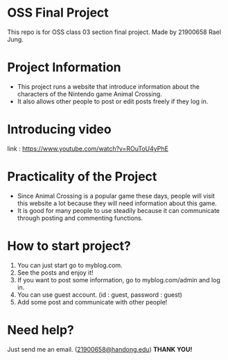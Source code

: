 # OSS Final Project
This repo is for OSS class 03 section final project.
Made by 21900658 Rael Jung. 
# Project Information
- This project runs a website that introduce information about the characters of the Nintendo game Animal Crossing.
- It also allows other people to post or edit posts freely if they log in.
# Introducing video
link : https://www.youtube.com/watch?v=ROuToU4yPhE   
# Practicality of the Project 
- Since Animal Crossing is a popular game these days, people will visit this website a lot because they will need information about this game. 
- It is good for many people to use steadily because it can communicate through posting and commenting functions. 
# How to start project? 
1. You can just start go to myblog.com.
2. See the posts and enjoy it! 
3. If you want to post some information, go to myblog.com/admin and log in. 
4. You can use guest account. (id : guest, password : guest)
5. Add some post and communicate with other people!
# Need help?
Just send me an email. (21900658@handong.edu)
**THANK YOU!**

